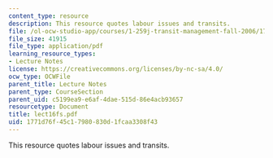 ```yaml
---
content_type: resource
description: This resource quotes labour issues and transits.
file: /ol-ocw-studio-app/courses/1-259j-transit-management-fall-2006/1771d76f45c17980830d1fcaa3308f43_lect16fs.pdf
file_size: 41915
file_type: application/pdf
learning_resource_types:
- Lecture Notes
license: https://creativecommons.org/licenses/by-nc-sa/4.0/
ocw_type: OCWFile
parent_title: Lecture Notes
parent_type: CourseSection
parent_uid: c5199ea9-e6af-4dae-515d-86e4acb93657
resourcetype: Document
title: lect16fs.pdf
uid: 1771d76f-45c1-7980-830d-1fcaa3308f43
---
```

This resource quotes labour issues and transits.